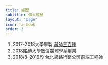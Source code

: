 ```yaml
---
title: 經歷
subtitle: 個人經歷
layout: "page"
icon: fa-book
order: 3
---
```



1. 2017-2018大學畢製 [藏師三百種](https://play.google.com/store/apps/details?id=com.deucegame.MasterHidden)
2. 2018銘傳大學數位媒體學系畢業
3. 2018/8-2019/9 台北網路行銷公司前端工程師
